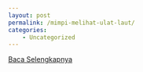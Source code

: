 ```yaml
---
layout: post
permalink: /mimpi-melihat-ulat-laut/
categories:
    - Uncategorized
---
```


[Baca Selengkapnya](/02)